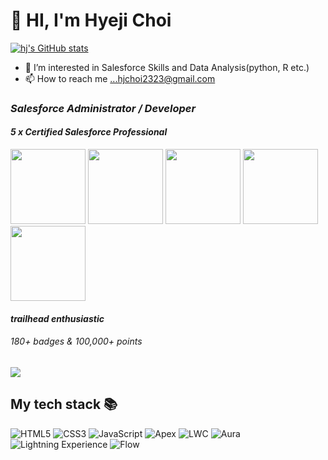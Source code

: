 <h1>👋 HI, I'm Hyeji Choi </h1>


<!---
hj2323/hj2323 is a ✨ special ✨ repository because its `README.md` (this file) appears on your GitHub profile.
You can click the Preview link to take a look at your changes.
--->
[![hj's GitHub stats](https://github-readme-stats.vercel.app/api?username=hj2323)](https://github.com/hj2323/github-readme-stats)
- 👀 I’m interested in Salesforce Skills and Data Analysis(python, R etc.)<br>
- 📫 How to reach me ...hjchoi2323@gmail.com
 
<p>
  <em>
    <h3>
      Salesforce Administrator / Developer
    </h3>
  </em>
  <em>
    <h4>
     5 x Certified Salesforce Professional
    </h4>
    <img src="https://drm.file.force.com/servlet/servlet.ImageServer?id=0153k00000A5Mu5&oid=00DF0000000gZsu&lastMod=1617267801000" width="120px">
     <img src="https://drm.file.force.com/servlet/servlet.ImageServer?id=0153k00000A5Mu1&oid=00DF0000000gZsu&lastMod=1617267944000" width="120px">
     <img src="https://drm.file.force.com/servlet/servlet.ImageServer?id=0153k00000A5Mtl&oid=00DF0000000gZsu&lastMod=1617268490000" width="120px">
     <img src="https://drm.file.force.com/servlet/servlet.ImageServer?id=0153k00000A5Mtz&oid=00DF0000000gZsu&lastMod=1617268528000" width="120px">
     <img src="https://drm.file.force.com/servlet/servlet.ImageServer?id=0153k00000A5Mtm&oid=00DF0000000gZsu&lastMod=1617268326000" width="120px">
 
    
  </em>
    
  
   <em>
    <h4>
     trailhead enthusiastic
    </h4>
     <h6>
       180+ badges & 100,000+ points
     </h6>
     <img src="https://res.cloudinary.com/trailhead/image/upload/public-trailhead/assets/images/ranks/ranger.png">
  </em>
  
  
 <br />
  <h2> My tech stack 📚</h2>
  
  ![HTML5](https://img.shields.io/badge/-HTML5-E34F26?style=flat-square&logo=html5&logoColor=ffffff)
  ![CSS3](https://img.shields.io/badge/-CSS3-1572B6?style=flat-square&logo=CSS3&logoColor=ffffff)
  ![JavaScript](https://img.shields.io/badge/-JavaScript-F7DF1E?style=flat-square&logo=JavaScript&logoColor=ffffff)
  ![Apex](https://img.shields.io/badge/-Apex-2F8D46?style=flat-square&logo=salesforce&logoColor=ffffff)
  ![LWC](https://img.shields.io/badge/-LWC-yellowgreen?style=flat-square&logo=salesforce&logoColor=ffffff)
  ![Aura](https://img.shields.io/badge/-Aura-blueviolet?style=flat-square&logo=salesforce&logoColor=ffffff)
  ![Lightning Experience](https://img.shields.io/badge/-LightningExperience-00A1E0?style=flat-square&logo=salesforce&logoColor=ffffff)
  ![Flow](https://img.shields.io/badge/-Flow-00A1E0?style=flat-square&logo=salesforce&logoColor=ffffff)
  
  


